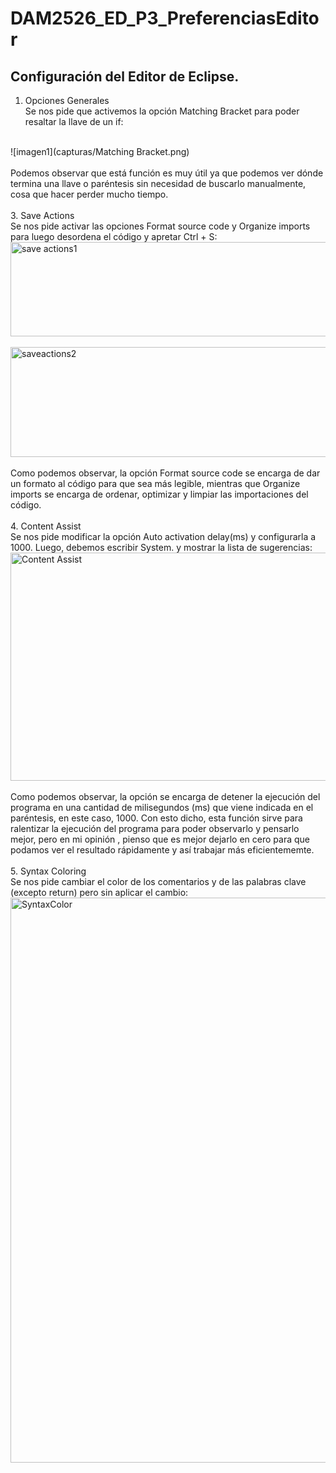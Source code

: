 # DAM2526_ED_P3_PreferenciasEditor
## Configuración del Editor de Eclipse.

1. Opciones Generales<br>
  Se nos pide que activemos la opción Matching Bracket para poder resaltar la llave de un if:
<br>
![imagen1](capturas/Matching Bracket.png)
<br>
<br>
  Podemos observar que está función es muy útil ya que podemos ver dónde termina una llave o paréntesis sin necesidad de buscarlo manualmente, cosa que hacer perder mucho tiempo.
<br><br>
3. Save Actions<br>
   Se nos pide activar las opciones Format source code y Organize imports para luego desordena el código y apretar Ctrl + S:
   <br>
    <img width="775" height="151" alt="save actions1" src="https://github.com/user-attachments/assets/45b1f0eb-523e-43e3-89d5-195eead1ac67" />
    <br>
    <br>
   <img width="584" height="176" alt="saveactions2" src="https://github.com/user-attachments/assets/6a9d9011-b745-4fb4-a427-5cc297555dc2" />
<br>
<br>
  Como podemos observar, la opción Format source code se encarga de dar un formato al código para que sea más legible, mientras que Organize imports se encarga de ordenar, optimizar y limpiar las importaciones del código.
<br><br>
  4. Content Assist<br>
    Se nos pide modificar la opción Auto activation delay(ms) y configurarla a 1000. Luego, debemos escribir System. y mostrar la lista de sugerencias:
<br>
<img width="647" height="365" alt="Content Assist" src="https://github.com/user-attachments/assets/28b6dfc2-d534-45c0-9778-6ec7b0f15d61" />
<br>
<br>
  Como podemos observar, la opción se encarga de detener la ejecución del programa en una cantidad de milisegundos (ms) que viene indicada en el paréntesis, en este caso, 1000. Con esto dicho, esta función sirve para ralentizar la ejecución del programa para poder observarlo y pensarlo mejor, pero en mi opinión , pienso que es mejor dejarlo en cero para que podamos ver el resultado rápidamente y así trabajar más eficientememte.
<br><br>
5. Syntax Coloring<br>
Se nos pide cambiar el color de los comentarios y de las palabras clave (excepto return) pero sin aplicar el cambio:
<br>
<img width="598" height="904" alt="SyntaxColor" src="https://github.com/user-attachments/assets/764758b3-cef9-4207-865e-5a3da2e061e2" />
<br>
<br>
